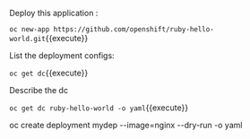 
Deploy this application :

`oc new-app https://github.com/openshift/ruby-hello-world.git`{{execute}}

List the deployment configs:

`oc get dc`{{execute}}


Describe the dc

`oc get dc ruby-hello-world -o yaml`{{execute}}


oc create deployment mydep --image=nginx --dry-run -o yaml